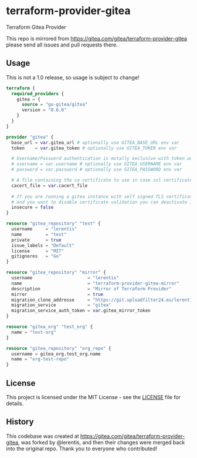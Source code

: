 # terraform-provider-gitea

Terraform Gitea Provider

This repo is mirrored from https://gitea.com/gitea/terraform-provider-gitea please send all issues and pull requests there.

## Usage

This is not a 1.0 release, so usage is subject to change!

```terraform
terraform {
  required_providers {
    gitea = {
      source = "go-gitea/gitea"
      version = "0.6.0"
    }
  }
}

provider "gitea" {
  base_url = var.gitea_url # optionally use GITEA_BASE_URL env var
  token    = var.gitea_token # optionally use GITEA_TOKEN env var

  # Username/Password authentication is mutally exclusive with token authentication
  # username = var.username # optionally use GITEA_USERNAME env var
  # password = var.password # optionally use GITEA_PASSWORD env var

  # A file containing the ca certificate to use in case ssl certificate is not from a standard chain
  cacert_file = var.cacert_file 
  
  # If you are running a gitea instance with self signed TLS certificates
  # and you want to disable certificate validation you can deactivate it with this flag
  insecure = false 
}

resource "gitea_repository" "test" {
  username     = "lerentis"
  name         = "test"
  private      = true
  issue_labels = "Default"
  license      = "MIT"
  gitignores   = "Go"
}

resource "gitea_repository" "mirror" {
  username                     = "lerentis"
  name                         = "terraform-provider-gitea-mirror"
  description                  = "Mirror of Terraform Provider"
  mirror                       = true
  migration_clone_addresse     = "https://git.uploadfilter24.eu/lerentis/terraform-provider-gitea.git"
  migration_service            = "gitea"
  migration_service_auth_token = var.gitea_mirror_token
}

resource "gitea_org" "test_org" {
  name = "test-org"
}

resource "gitea_repository" "org_repo" {
  username = gitea_org.test_org.name
  name = "org-test-repo"
}

```

## License

This project is licensed under the MIT License - see the [LICENSE](LICENSE) file for details.

## History

This codebase was created at https://gitea.com/gitea/terraform-provider-gitea, was forked by @lerentis, and then their changes were merged back into the original repo. Thank you to everyone who contributed!
